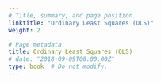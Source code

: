 ```yaml
---
# Title, summary, and page position.
linktitle: "Ordinary Least Squares (OLS)"
weight: 2

# Page metadata.
title: Ordinary Least Squares (OLS)
# date: "2018-09-09T00:00:00Z"
type: book  # Do not modify.
---
```



